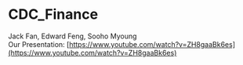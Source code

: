 # CDC_Finance
Jack Fan, Edward Feng, Sooho Myoung  
Our Presentation: [https://www.youtube.com/watch?v=ZH8gaaBk6es](https://www.youtube.com/watch?v=ZH8gaaBk6es)
